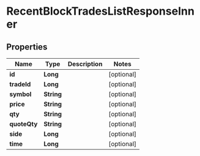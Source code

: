 

# RecentBlockTradesListResponseInner


## Properties

| Name | Type | Description | Notes |
|------------ | ------------- | ------------- | -------------|
|**id** | **Long** |  |  [optional] |
|**tradeId** | **Long** |  |  [optional] |
|**symbol** | **String** |  |  [optional] |
|**price** | **String** |  |  [optional] |
|**qty** | **String** |  |  [optional] |
|**quoteQty** | **String** |  |  [optional] |
|**side** | **Long** |  |  [optional] |
|**time** | **Long** |  |  [optional] |



